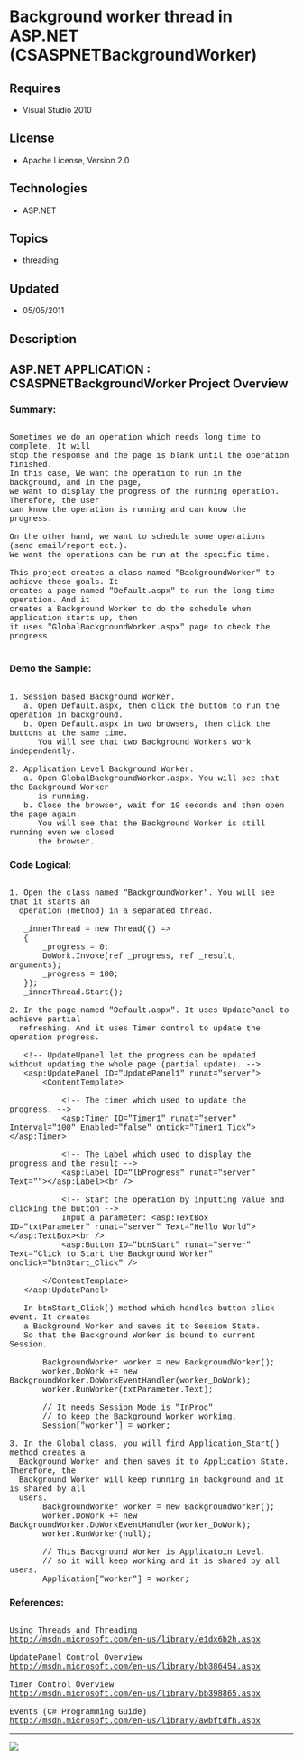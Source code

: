 # Background worker thread in ASP.NET (CSASPNETBackgroundWorker)
## Requires
- Visual Studio 2010
## License
- Apache License, Version 2.0
## Technologies
- ASP.NET
## Topics
- threading
## Updated
- 05/05/2011
## Description

<p style="font-family:Courier New"></p>
<h2>ASP.NET APPLICATION : CSASPNETBackgroundWorker Project Overview</h2>
<p style="font-family:Courier New"></p>
<h3>Summary:</h3>
<p style="font-family:Courier New"><br>
Sometimes we do an operation which needs long time to complete. It will <br>
stop the response and the page is blank until the operation finished. <br>
In this case, We want the operation to run in the background, and in the page, <br>
we want to display the progress of the running operation. Therefore, the user <br>
can know the operation is running and can know the progress.<br>
<br>
On the other hand, we want to schedule some operations (send email/report ect.).<br>
We want the operations can be run at the specific time. <br>
<br>
This project creates a class named &quot;BackgroundWorker&quot; to achieve these goals. It<br>
creates a page named &quot;Default.aspx&quot; to run the long time operation. And it
<br>
creates a Background Worker to do the schedule when application starts up, then<br>
it uses &quot;GlobalBackgroundWorker.aspx&quot; page to check the progress.<br>
<br>
</p>
<h3>Demo the Sample:</h3>
<p style="font-family:Courier New"><br>
1. Session based Background Worker.<br>
&nbsp; &nbsp;a. Open Default.aspx, then click the button to run the operation in background.<br>
&nbsp; &nbsp;b. Open Default.aspx in two browsers, then click the buttons at the same time.<br>
&nbsp; &nbsp; &nbsp; You will see that two Background Workers work independently.<br>
<br>
2. Application Level Background Worker.<br>
&nbsp; &nbsp;a. Open GlobalBackgroundWorker.aspx. You will see that the Background Worker<br>
&nbsp; &nbsp; &nbsp; is running.<br>
&nbsp; &nbsp;b. Close the browser, wait for 10 seconds and then open the page again.
<br>
&nbsp; &nbsp; &nbsp; You will see that the Background Worker is still running even we closed
<br>
&nbsp; &nbsp; &nbsp; the browser.<br>
</p>
<h3>Code Logical:</h3>
<p style="font-family:Courier New"><br>
1. Open the class named &quot;BackgroundWorker&quot;. You will see that it starts an<br>
&nbsp; operation (method) in a separated thread.<br>
<br>
&nbsp; &nbsp;_innerThread = new Thread(() =&gt;<br>
&nbsp; &nbsp;{<br>
&nbsp; &nbsp; &nbsp; &nbsp;_progress = 0;<br>
&nbsp; &nbsp; &nbsp; &nbsp;DoWork.Invoke(ref _progress, ref _result, arguments);<br>
&nbsp; &nbsp; &nbsp; &nbsp;_progress = 100;<br>
&nbsp; &nbsp;});<br>
&nbsp; &nbsp;_innerThread.Start();<br>
<br>
2. In the page named &quot;Default.aspx&quot;. It uses UpdatePanel to achieve partial
<br>
&nbsp; refreshing. And it uses Timer control to update the operation progress.<br>
<br>
&nbsp; &nbsp;&lt;!-- UpdateUpanel let the progress can be updated without updating the whole page (partial update). --&gt;<br>
&nbsp; &nbsp;&lt;asp:UpdatePanel ID=&quot;UpdatePanel1&quot; runat=&quot;server&quot;&gt;<br>
&nbsp; &nbsp; &nbsp; &nbsp;&lt;ContentTemplate&gt;<br>
&nbsp; &nbsp; &nbsp; &nbsp; &nbsp; &nbsp;<br>
&nbsp; &nbsp; &nbsp; &nbsp; &nbsp; &nbsp;&lt;!-- The timer which used to update the progress. --&gt;<br>
&nbsp; &nbsp; &nbsp; &nbsp; &nbsp; &nbsp;&lt;asp:Timer ID=&quot;Timer1&quot; runat=&quot;server&quot; Interval=&quot;100&quot; Enabled=&quot;false&quot; ontick=&quot;Timer1_Tick&quot;&gt;&lt;/asp:Timer&gt;<br>
<br>
&nbsp; &nbsp; &nbsp; &nbsp; &nbsp; &nbsp;&lt;!-- The Label which used to display the progress and the result --&gt;<br>
&nbsp; &nbsp; &nbsp; &nbsp; &nbsp; &nbsp;&lt;asp:Label ID=&quot;lbProgress&quot; runat=&quot;server&quot; Text=&quot;&quot;&gt;&lt;/asp:Label&gt;&lt;br /&gt;<br>
<br>
&nbsp; &nbsp; &nbsp; &nbsp; &nbsp; &nbsp;&lt;!-- Start the operation by inputting value and clicking the button --&gt;<br>
&nbsp; &nbsp; &nbsp; &nbsp; &nbsp; &nbsp;Input a parameter: &lt;asp:TextBox ID=&quot;txtParameter&quot; runat=&quot;server&quot; Text=&quot;Hello World&quot;&gt;&lt;/asp:TextBox&gt;&lt;br /&gt;<br>
&nbsp; &nbsp; &nbsp; &nbsp; &nbsp; &nbsp;&lt;asp:Button ID=&quot;btnStart&quot; runat=&quot;server&quot; Text=&quot;Click to Start the Background Worker&quot; onclick=&quot;btnStart_Click&quot; /&gt;<br>
<br>
&nbsp; &nbsp; &nbsp; &nbsp;&lt;/ContentTemplate&gt;<br>
&nbsp; &nbsp;&lt;/asp:UpdatePanel&gt;<br>
<br>
&nbsp; &nbsp;In btnStart_Click() method which handles button click event. It creates<br>
&nbsp; &nbsp;a Background Worker and saves it to Session State.<br>
&nbsp; &nbsp;So that the Background Worker is bound to current Session.<br>
<br>
&nbsp; &nbsp; &nbsp; &nbsp;BackgroundWorker worker = new BackgroundWorker();<br>
&nbsp; &nbsp; &nbsp; &nbsp;worker.DoWork &#43;= new BackgroundWorker.DoWorkEventHandler(worker_DoWork);<br>
&nbsp; &nbsp; &nbsp; &nbsp;worker.RunWorker(txtParameter.Text);<br>
<br>
&nbsp; &nbsp; &nbsp; &nbsp;// It needs Session Mode is &quot;InProc&quot;<br>
&nbsp; &nbsp; &nbsp; &nbsp;// to keep the Background Worker working.<br>
&nbsp; &nbsp; &nbsp; &nbsp;Session[&quot;worker&quot;] = worker;<br>
<br>
3. In the Global class, you will find Application_Start() method creates a <br>
&nbsp; Background Worker and then saves it to Application State. Therefore, the<br>
&nbsp; Background Worker will keep running in background and it is shared by all<br>
&nbsp; users.<br>
&nbsp; &nbsp; &nbsp; &nbsp;BackgroundWorker worker = new BackgroundWorker();<br>
&nbsp; &nbsp; &nbsp; &nbsp;worker.DoWork &#43;= new BackgroundWorker.DoWorkEventHandler(worker_DoWork);<br>
&nbsp; &nbsp; &nbsp; &nbsp;worker.RunWorker(null);<br>
<br>
&nbsp; &nbsp; &nbsp; &nbsp;// This Background Worker is Applicatoin Level,<br>
&nbsp; &nbsp; &nbsp; &nbsp;// so it will keep working and it is shared by all users.<br>
&nbsp; &nbsp; &nbsp; &nbsp;Application[&quot;worker&quot;] = worker;<br>
</p>
<h3>References:</h3>
<p style="font-family:Courier New"><br>
Using Threads and Threading<br>
<a target="_blank" href="http://msdn.microsoft.com/en-us/library/e1dx6b2h.aspx">http://msdn.microsoft.com/en-us/library/e1dx6b2h.aspx</a><br>
<br>
UpdatePanel Control Overview<br>
<a target="_blank" href="http://msdn.microsoft.com/en-us/library/bb386454.aspx">http://msdn.microsoft.com/en-us/library/bb386454.aspx</a><br>
<br>
Timer Control Overview<br>
<a target="_blank" href="http://msdn.microsoft.com/en-us/library/bb398865.aspx">http://msdn.microsoft.com/en-us/library/bb398865.aspx</a><br>
<br>
Events (C# Programming Guide)<br>
<a target="_blank" href="http://msdn.microsoft.com/en-us/library/awbftdfh.aspx">http://msdn.microsoft.com/en-us/library/awbftdfh.aspx</a><br>
</p>
<hr>
<div><a href="http://go.microsoft.com/?linkid=9759640" style="margin-top:3px"><img src="-onecodelogo">
</a></div>

